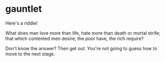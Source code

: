 # gauntlet
Here's a riddle!

What does man love more than life,
hate more than death or mortal strife;
that which contented men desire;
the poor have, the rich require?

Don't know the answer? Then get out. You're not going to guess how to move to the next stage.
